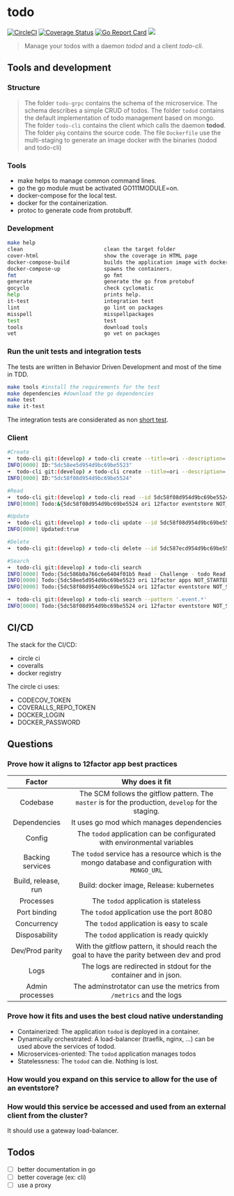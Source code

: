 # todo

[![CircleCI](https://circleci.com/gh/sjeandeaux/todo.svg?style=svg)](https://circleci.com/gh/sjeandeaux/todo)
[![Coverage Status](https://coveralls.io/repos/github/sjeandeaux/todo/badge.svg?branch=master)](https://coveralls.io/github/sjeandeaux/todo?branch=master)
[![Go Report Card](https://goreportcard.com/badge/github.com/sjeandeaux/todo)](https://goreportcard.com/report/github.com/sjeandeaux/todo)
[![](https://images.microbadger.com/badges/image/sjeandeaux/todo.svg)](https://microbadger.com/images/sjeandeaux/todo)

> Manage your todos with a daemon *todod* and a client *todo-cli*.

## Tools and development

### Structure

> The folder `todo-grpc` contains the schema of the microservice. The schema describes a simple CRUD of todos.
> The folder `todod` contains the default implementation of todo management based on mongo.
> The folder `todo-cli` contains the client which calls the daemon **todod**.
> The folder `pkg` contains the source code.
> The file `Dockerfile` use the multi-staging to generate an image docker with the binaries (todod and todo-cli)

### Tools

* make helps to manage common command lines.
* go the go module must be activated GO111MODULE=on.
* docker-compose for the local test.
* docker for the containerization.
* protoc to generate code from protobuff.

### Development

```sh
make help
clean                          clean the target folder
cover-html                     show the coverage in HTML page
docker-compose-build           builds the application image with docker-compose.
docker-compose-up              spawns the containers.
fmt                            go fmt
generate                       generate the go from protobuf
gocyclo                        check cyclomatic
help                           prints help.
it-test                        integration test
lint                           go lint on packages
misspell                       misspellpackages
test                           test
tools                          download tools
vet                            go vet on packages
```

### Run the unit tests and integration tests

The tests are written in Behavior Driven Development and most of the time in TDD.

```sh
make tools #install the requirements for the test
make dependencies #download the go dependencies
make test
make it-test
```

The integration tests are considerated as non [short test](https://golang.org/pkg/testing/#hdr-Skipping).

### Client

```bash
#Create
➜  todo-cli git:(develop) ✗ todo-cli create --title=ori --description='12factor apps' --state=NOT_STARTED --tags="job" --reminder=$(date +%s)
INFO[0000] ID:"5dc58ee5d954d9bc69be5523"
➜  todo-cli git:(develop) ✗ todo-cli create --title=ori --description='12factor eventstore' --state=NOT_STARTED --tags="job" --reminder=$(date +%s)
INFO[0000] ID:"5dc58f08d954d9bc69be5524"

#Read
➜  todo-cli git:(develop) ✗ todo-cli read --id 5dc58f08d954d9bc69be5524
INFO[0000] Todo:&{5dc58f08d954d9bc69be5524 ori 12factor eventstore NOT_STARTED [job golang] 1573228462}

#Update
➜  todo-cli git:(develop) ✗ todo-cli update --id 5dc58f08d954d9bc69be5524 --title=ori --description='12factor eventstore' --state=NOT_STARTED --tags="job,golang" --reminder=$(date +%s)
INFO[0000] Updated:true

#Delete
➜  todo-cli git:(develop) ✗ todo-cli delete --id 5dc587ecd954d9bc69be5522                                                                                                   INFO[0000] Deleted:true

#Search
➜  todo-cli git:(develop) ✗ todo-cli search
INFO[0000] Todo:{5dc586b0a766c6e6404f01b5 Read - Challenge - todo Read - Should create a micro service with 12factor DONE [golang 12factor k8s] 1573046180}
INFO[0000] Todo:{5dc58ee5d954d9bc69be5523 ori 12factor apps NOT_STARTED [job] 1573228261}
INFO[0000] Todo:{5dc58f08d954d9bc69be5524 ori 12factor eventstore NOT_STARTED [job] 1573228296}

➜  todo-cli git:(develop) ✗ todo-cli search --pattern '.event.*'
INFO[0000] Todo:{5dc58f08d954d9bc69be5524 ori 12factor eventstore NOT_STARTED [job] 1573228296}
```


## CI/CD

The stack for the CI/CD:
* circle ci
* coveralls
* docker registry

The circle ci uses:
 * CODECOV_TOKEN
 * COVERALLS_REPO_TOKEN
 * DOCKER_LOGIN
 * DOCKER_PASSWORD

## Questions

### Prove how it aligns to 12factor app best practices

|Factor|Why does it fit|
|:----------:|:----------:|
|Codebase|The SCM follows the gitflow pattern. The `master` is for the production, `develop` for the staging. |
|Dependencies|It uses go mod which manages dependencies|
|Config|The `todod` application can be configurated with environmental variables|
|Backing services|The `todod` service has a resource which is the mongo database and configuration with `MONGO_URL`|
|Build, release, run|Build: docker image, Release: kubernetes|
|Processes|The `todod` application is stateless|
|Port binding|The `todod` application use the port 8080|
|Concurrency|The `todod` application is easy to scale|
|Disposability|The `todod` application is ready quickly|
|Dev/Prod parity|With the gitflow pattern, it should reach the goal to have the parity between dev and prod|
|Logs|The logs are redirected in stdout for the container and in json.|
|Admin processes|The adminstrotator can use the metrics from `/metrics` and the logs|


### Prove how it fits and uses the best cloud native understanding

* Containerized: The application `todod` is deployed in a container.
* Dynamically orchestrated: A load-balancer (traefik, nginx, ...) can be used above the services of todod.
* Microservices-oriented: The `todod` application manages todos
* Statelessness: The `todod` can die. Nothing is lost.

### How would you expand on this service to allow for the use of an eventstore?




### How would this service be accessed and used from an external client from the cluster?

It should use a gateway load-balancer.

## Todos

- [ ] better documentation in go
- [ ] better coverage (ex: cli)
- [ ] use a proxy